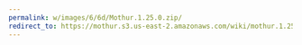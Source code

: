 ```yaml
---
permalink: w/images/6/6d/Mothur.1.25.0.zip/
redirect_to: https://mothur.s3.us-east-2.amazonaws.com/wiki/mothur.1.25.0.zip
---
```



